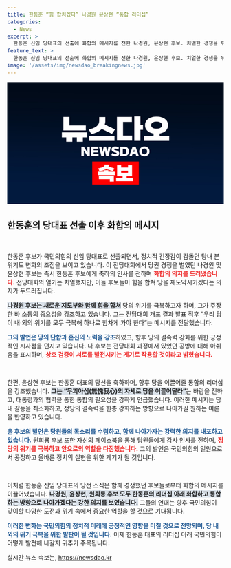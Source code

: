 ```yaml
---
title: 한동훈 “힘 합치겠다” 나경원 윤상현 “통합 리더십”
categories:
  - News
excerpt: >
  한동훈 신임 당대표의 선출에 화합의 메시지를 전한 나경원, 윤상현 후보. 치열한 경쟁을 뒤로하고 하나 되는 국민의힘을 위한 협력을 다짐했다. 이제 새로운 정치의 전환점은 시작되었다!
feature_text: >
  한동훈 신임 당대표의 선출에 화합의 메시지를 전한 나경원, 윤상현 후보. 치열한 경쟁을 뒤로하고 하나 되는 국민의힘을 위한 협력을 다짐했다. 이제 새로운 정치의 전환점은 시작되었다!
image: '/assets/img/newsdao_breakingnews.jpg'
---
```


<p><img src="/assets/img/newsdao_breakingnews.jpg" alt="pcversion 속보" /></p>

<h2 data-ke-size="size26">한동훈의 당대표 선출 이후 화합의 메시지</h2>

<p data-ke-size="size16">&nbsp;</p>

<p>한동훈 후보가 국민의힘의 신임 당대표로 선출되면서, 정치적 긴장감이 감돌던 당내 분위기도 변화의 조짐을 보이고 있습니다. 이 전당대회에서 당권 경쟁을 벌였던 나경원 및 윤상현 후보는 즉시 한동훈 후보에게 축하의 인사를 전하며 <b><span style="color: #ee2323;">화합의 의지를 드러냈습니다.</span></b> 전당대회의 열기는 치열했지만, 이들 후보들이 힘을 합쳐 당을 재도약시키겠다는 의지가 두드러집니다. </p>

<p><b><span style="background-color: #21538527;">나경원 후보는 새로운 지도부와 함께 힘을 합쳐</span></b> 당의 위기를 극복하고자 하며, 그가 주장한 바 소통의 중요성을 강조하고 있습니다. 그는 전당대회 개표 결과 발표 직후 “우리 당이 내·외의 위기를 모두 극복해 하나로 힘차게 가야 한다”는 메시지를 전달했습니다. </p>

<p><b><span style="color: #1a5490;">그의 발언은 당의 단합과 혼신의 노력을 강조</span></b>하였고, 향후 당의 결속력 강화를 위한 긍정적인 시사점을 던지고 있습니다. 나 후보는 전당대회 과정에서 있었던 공방에 대해 아쉬움을 표시하며, <b><span style="color: #ee2323;">상호 검증이 서로를 발전시키는 계기로 작용할 것이라고 밝혔습니다.</span></b></p>

<p data-ke-size="size16">&nbsp;</p>

<p>한편, 윤상현 후보는 한동훈 대표의 당선을 축하하며, 향후 당을 이끌어줄 통합의 리더십을 강조했습니다. <b><span style="background-color: #21538527;">그는 “무괴아심(無愧我心)의 자세로 당을 이끌어달라”</span></b>는 바람을 전하고, 대통령과의 협력을 통한 통합의 필요성을 강하게 언급했습니다. 이러한 메시지는 당내 갈등을 최소화하고, 정당의 결속력을 한층 강화하는 방향으로 나아가길 원하는 여론을 반영하고 있습니다.</p>

<p><b><span style="color: #1a5490;">윤 후보의 발언은 당원들의 목소리를 수렴하고, 함께 나아가자는 강력한 의지를 내포하고 있습니다.</span></b> 원희룡 후보 또한 자신의 페이스북을 통해 당원들에게 감사 인사를 전하며, <b><span style="color: #ee2323;">정당의 위기를 극복하고 앞으로의 역할을 다짐했습니다.</span></b> 그의 발언은 국민의힘의 일원으로서 공정하고 올바른 정치의 실현을 위한 계기가 될 것입니다.</p>

<p data-ke-size="size16">&nbsp;</p>

<p>이처럼 한동훈 신임 당대표의 당선 소식은 함께 경쟁했던 후보들로부터 화합의 메시지를 이끌어냈습니다. <b><span style="background-color: #21538527;">나경원, 윤상현, 원희룡 후보 모두 한동훈의 리더십 아래 화합하고 통합하는 방향으로 나아가겠다는 강한 의지를 보였습니다.</span></b> 그들의 연대는 향후 국민의힘이 맞이할 다양한 도전과 위기 속에서 중요한 역할을 할 것으로 기대됩니다.</p>

<p><b><span style="color: #1a5490;">이러한 변화는 국민의힘의 정치적 미래에 긍정적인 영향을 미칠 것으로 전망되며, 당 내외의 위기 극복을 위한 발판이 될 것입니다.</span></b> 이제 한동훈 대표의 리더십 아래 국민의힘이 어떻게 발전해 나갈지 귀추가 주목됩니다.</p>
실시간 뉴스 속보는, <a href="https://newsdao.kr" rel="dofollow">https://newsdao.kr</a>


